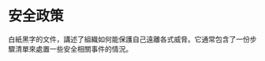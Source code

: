 [Title]: # (安全政策)
[Difficulty]: # (初學者)
[Order]: # (106)

# 安全政策

白紙黑字的文件，講述了組織如何能保護自己遠離各式威脅。它通常包含了一份步驟清單來處置一些安全相關事件的情況。